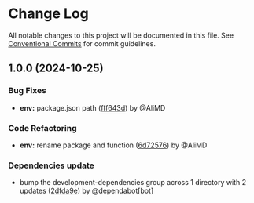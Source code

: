 # Change Log

All notable changes to this project will be documented in this file.
See [Conventional Commits](https://conventionalcommits.org) for commit guidelines.

## 1.0.0 (2024-10-25)

### Bug Fixes

* **env:** package.json path ([fff643d](https://github.com/Alwatr/nanolib/commit/fff643d949340e84509502e62b2587d03a47e034)) by @AliMD

### Code Refactoring

* **env:** rename package and function ([6d72576](https://github.com/Alwatr/nanolib/commit/6d72576576964ba4bf3bdc5767e14d9293f941c9)) by @AliMD

### Dependencies update

* bump the development-dependencies group across 1 directory with 2 updates ([2dfda9e](https://github.com/Alwatr/nanolib/commit/2dfda9ec38a595f1fd961490d1a2fbf060f20a66)) by @dependabot[bot]
